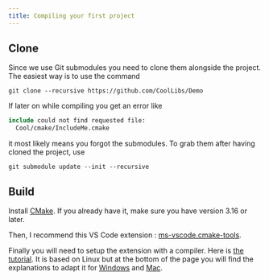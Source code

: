 ```yaml
---
title: Compiling your first project
---
```


## Clone

Since we use Git submodules you need to clone them alongside the project. The easiest way is to use the command
```
git clone --recursive https://github.com/CoolLibs/Demo
```

If later on while compiling you get an error like
```cmake
include could not find requested file:
  Cool/cmake/IncludeMe.cmake
```

it most likely means you forgot the submodules. To grab them after having cloned the project, use 
```
git submodule update --init --recursive
```

## Build

Install [CMake](https://cmake.org/download/). If you already have it, make sure you have version 3.16 or later.

Then, I recommend this VS Code extension : [ms-vscode.cmake-tools](https://marketplace.visualstudio.com/items?itemName=ms-vscode.cmake-tools).

Finally you will need to setup the extension with a compiler. Here is [the tutorial](https://code.visualstudio.com/docs/cpp/cmake-linux). It is based on Linux but at the bottom of the page you will find the explanations to adapt it for [Windows](https://code.visualstudio.com/docs/cpp/config-msvc) and [Mac](https://code.visualstudio.com/docs/cpp/config-clang-mac).